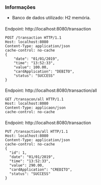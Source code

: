 ### Informações
 - Banco de dados utilizado: H2 memória.

####
Endpoint: http://localhost:8080/transaction

````
POST /transaction HTTP/1.1
Host: localhost:8080
Content-Type: application/json
cache-control: no-cache
{
	"date": "01/01/2019",
	"time": "13:52:33",
	"value": 100.00,
	"cardApplication": "DEBITO",
	"status": "SUCCESS"
}
````

####
Endpoint: http://localhost:8080/transaction/all

````
GET /transacon/all HTTP/1.1
Host: localhost:8080
Content-Type: applicaon/json
cache-control: no-cache
````

####
Endpoint: http://localhost:8080/transaction

````
PUT /transaction/all HTTP/1.1
Host: localhost:8080
Content-Type: application/json
cache-control: no-cache
{
  "id": 1,
  "date": "01/01/2019",
  "time": "13:52:33",
  "value": 290.00,
  "cardApplication": "CREDITO",
  "status": "SUCCESS"
}
````